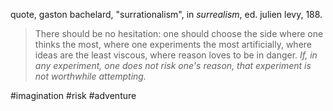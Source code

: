 
quote, gaston bachelard, "surrationalism", in _surrealism_, ed. julien levy, 188.

> There should be no hesitation: one should choose the side where one thinks the most, where one experiments the most artificially, where ideas are the least viscous, where reason loves to be in danger. _If, in any experiment, one does not risk one's reason, that experiment is not worthwhile attempting._

#imagination
#risk
#adventure